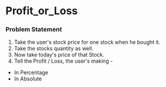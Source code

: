 # Profit_or_Loss
 
<h3>Problem Statement</h3>
<ol>
 <li>Take the user's stock price for one stock when he bought it.</li>
<li>Take the stocks quantity as well.</li>
<li>Now take today's price of that Stock.</li>
<li>Tell the Profit / Loss, the user's making -</li>
 </ol>
 <ul>
 <li>In Percentage</li>
 <li>In Absolute</li>
 </ul>
